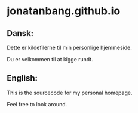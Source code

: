 # jonatanbang.github.io

## Dansk:

Dette er kildefilerne til min personlige hjemmeside.

Du er velkommen til at kigge rundt.

## English:

This is the sourcecode for my personal homepage.

Feel free to look around.
